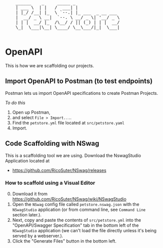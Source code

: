 ﻿ <pre>
    ______    _     _____ _                 
    | ___ \  | |   /  ___| |                
    | |_/ /__| |_  \ `--.| |_ ___  _ __ ___ 
    |  __/ _ \ __|  `--. \ __/ _ \| '__/ _ \
    | | |  __/ |_  /\__/ / || (_) | | |  __/
    \_|  \___|\__| \____/ \__\___/|_|  \___|
                                        
</pre>    

# OpenAPI
This is how we are scaffolding our projects. 

## Import OpenAPI to Postman (to test endpoints)
Postman lets us import OpenAPI specifications to create Postman Projects. 

*To do this*

1) Open up Postman, 
2) and select `File > Import...`.
3) Find the `petstore.yml` file located at `src/petstore.yaml`
4) Import.

## Code Scaffolding with NSwag
This is a scaffolding tool we are using. Download the NswagStudio Application located at 
* https://github.com/RicoSuter/NSwag/releases

### How to scaffold using a Visual Editor

0) Download it from https://github.com/RicoSuter/NSwag/wiki/NSwagStudio
1) Open the `NSwag` config file called `petstore.nswag.json` with the `NSwagStudio` application (or from command line, see `Command Line` section later.).
2) Next, copy and paste the contents of `src/petstore.yml` into the "OpenAPI/Swagger Specification" tab in the bottom left of the `NSwagStudio` application (we can't load the file directly unless it's being served by a webserver.).
3) Click the "Generate Files" button in the bottom left.
